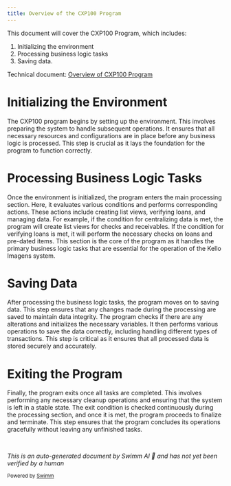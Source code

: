 ```yaml
---
title: Overview of the CXP100 Program
---
```

This document will cover the CXP100 Program, which includes:

1. Initializing the environment
2. Processing business logic tasks
3. Saving data.

Technical document: <SwmLink doc-title="Overview of CXP100 Program">[Overview of CXP100 Program](/.swm/overview-of-cxp100-program.3mirityd.sw.md)</SwmLink>

# Initializing the Environment

The CXP100 program begins by setting up the environment. This involves preparing the system to handle subsequent operations. It ensures that all necessary resources and configurations are in place before any business logic is processed. This step is crucial as it lays the foundation for the program to function correctly.

# Processing Business Logic Tasks

Once the environment is initialized, the program enters the main processing section. Here, it evaluates various conditions and performs corresponding actions. These actions include creating list views, verifying loans, and managing data. For example, if the condition for centralizing data is met, the program will create list views for checks and receivables. If the condition for verifying loans is met, it will perform the necessary checks on loans and pre-dated items. This section is the core of the program as it handles the primary business logic tasks that are essential for the operation of the Kello Imagens system.

# Saving Data

After processing the business logic tasks, the program moves on to saving data. This step ensures that any changes made during the processing are saved to maintain data integrity. The program checks if there are any alterations and initializes the necessary variables. It then performs various operations to save the data correctly, including handling different types of transactions. This step is critical as it ensures that all processed data is stored securely and accurately.

# Exiting the Program

Finally, the program exits once all tasks are completed. This involves performing any necessary cleanup operations and ensuring that the system is left in a stable state. The exit condition is checked continuously during the processing section, and once it is met, the program proceeds to finalize and terminate. This step ensures that the program concludes its operations gracefully without leaving any unfinished tasks.

&nbsp;

*This is an auto-generated document by Swimm AI 🌊 and has not yet been verified by a human*

<SwmMeta version="3.0.0" repo-id="Z2l0aHViJTNBJTNBa2VsbG8lM0ElM0Fzd2ltbWlv" repo-name="kello"><sup>Powered by [Swimm](/)</sup></SwmMeta>
